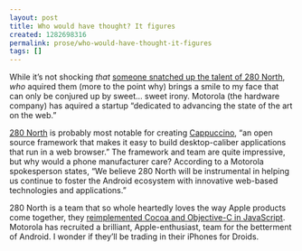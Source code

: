 ```yaml
---
layout: post
title: Who would have thought? It figures
created: 1282698316
permalink: prose/who-would-have-thought-it-figures
tags: []
---
```

While it&rsquo;s not shocking <em>that</em> <a href="http://techcrunch.com/2010/08/24/motorola-snaps-up-280-north-for-20-million/">someone snatched up the talent of 280 North</a>, <em>who</em> aquired them (more to the point why) brings a smile to my face that can only be conjured up by sweet&hellip; sweet irony. Motorola (the hardware company) has aquired a startup &ldquo;dedicated to advancing the state of the art on the web.&rdquo;

<a href="http://280north.com/">280 North</a> is probably most notable for creating <a href="http://cappuccino.org/">Cappuccino</a>, &ldquo;an open source framework that makes it easy to build desktop-caliber applications that run in a web browser.&rdquo; The framework and team are quite impressive, but why would a phone manufacturer care? According to a Motorola spokesperson states, &ldquo;We believe 280 North will be instrumental in helping us continue to foster the Android ecosystem with innovative web-based technologies and applications.&rdquo; 

280 North is a team that so whole heartedly loves the way Apple products come together, they <a href="http://arstechnica.com/apple/news/2008/06/cocoa-on-the-web-280-north-objective-j-and-cappuccino.ars">reimplemented Cocoa and Objective-C in JavaScript</a>. Motorola has recruited a brilliant, Apple-enthusiast, team for the betterment of Android. I wonder if they&rsquo;ll be trading in their iPhones for Droids.

